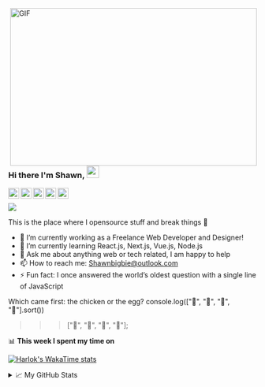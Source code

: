 <img align="right" alt="GIF" src="https://github.com/abhisheknaiidu/abhisheknaiidu/blob/master/code.gif?raw=true" width="500" height="320" />

### Hi there I'm Shawn, <a href="https://www.shawnbigbie.com/"><img src="https://media.giphy.com/media/hvRJCLFzcasrR4ia7z/giphy.gif" width="25px"></a>

<a href="https://discord.gg/XTW52Kt">
  <img align="left" alt="Shawn's Discord" width="22px" src="https://cdn.jsdelivr.net/npm/simple-icons@v3/icons/discord.svg" />
</a>
<a href="https://twitter.com/shawnbigbie">
  <img align="left" alt="Shawn Naidu | Twitter" width="22px" src="https://cdn.jsdelivr.net/npm/simple-icons@v3/icons/twitter.svg" />
</a>
<a href="https://www.linkedin.com/in/shawn-bigbie-03735a133/">
  <img align="left" alt="Shawn's LinkdeIN" width="22px" src="https://cdn.jsdelivr.net/npm/simple-icons@v3/icons/linkedin.svg" />
</a>
<a href="https://www.instagram.com/shawnbigbie/">
  <img align="left" alt="Shawn's Instagram" width="22px" src="https://cdn.jsdelivr.net/npm/simple-icons@v3/icons/instagram.svg" />
</a>
<a href="https://github.com/shawnbigbie">
  <img align="left" alt="Shawn's Github" width="22px" src="https://cdn.jsdelivr.net/npm/simple-icons@v3/icons/github.svg" />
</a>

<br>

![](https://visitor-badge.glitch.me/badge?page_id=shawnbigbie.shawnbigbie)

This is the place where I opensource stuff and break things :rofl:

- 🔭 I’m currently working as a Freelance Web Developer and Designer!
- 🌱 I’m currently learning React.js, Next.js, Vue.js, Node.js
- 💬 Ask me about anything web or tech related, I am happy to help
- 📫 How to reach me: Shawnbigbie@outlook.com
- ⚡ Fun fact: I once answered the world’s oldest question with a single line of JavaScript

Which came first: the chicken or the egg?
console.log(["🥚", "🐣", "🐥", "🐔"].sort())
>>> ["🐔", "🐣", "🐥", "🥚"];

📊 **This week I spent my time on**

[![Harlok's WakaTime stats](https://github-readme-stats.vercel.app/api/wakatime?username=@Shawnbigbie)](https://github.com/shawnbigbie/github-readme-stats)

<details>
<summary>📈 My GitHub Stats</summary>

<p align="center"> <img src="https://github-readme-stats.vercel.app/api?username=shawnbigbie&show_icons=true&theme=default" alt="Shawn Bigbie Stats" />

</details>
